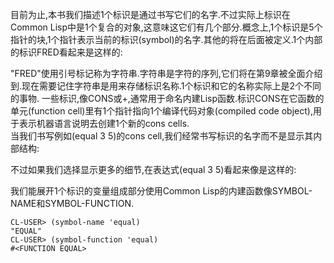 目前为止,本书我们描述1个标识是通过书写它们的名字.不过实际上标识在Common Lisp中是1个复合的对象,这意味这它们有几个部分.概念上,1个标识是5个指针的块,1个指针表示当前的标识(symbol)的名字.其他的将在后面被定义.1个内部的标识FRED看起来是这样的:

"FRED"使用引号标记称为字符串.字符串是字符的序列,它们将在第9章被全面介绍到.现在需要记住字符串是用来存储标识名称.1个标识和它的名称实际上是2个不同的事物.
一些标识,像CONS或+,通常用于命名内建Lisp函数.标识CONS在它函数的单元(function cell)里有1个指针指向1个编译代码对象(compiled code object),用于表示机器语言说明去创建1个新的cons cells.  
当我们书写例如(equal 3 5)的cons cell,我们经常书写标识的名字而不是显示其内部结构:

不过如果我们选择显示更多的细节,在表达式(equal 3 5)看起来像是这样的:

我们能展开1个标识的变量组成部分使用Common Lisp的内建函数像SYMBOL-NAME和SYMBOL-FUNCTION.  
```
CL-USER> (symbol-name 'equal)
"EQUAL"
CL-USER> (symbol-function 'equal)
#<FUNCTION EQUAL>
```
